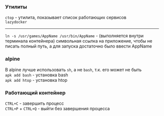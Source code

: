 ### Утилиты

``ctop`` - утилита, показывает список работающих сервисов  
``lazydocker``

---

``ln -s /usr/games/AppName /usr/bin/AppName`` - (выполняется внутри терминала контейнера) символьная ссылка на
приложение, чтобы не писать полный путь, а для запуска достаточно было ввести AppName

### alpine

В alpine лучше использовать ``sh``, а не ``bash``, т.к. его может не быть  
``apk add bash`` - установка bash  
``apk add htop`` - установка htop

### Работающий контейнер

``CTRL+C`` - завершить процесс  
``CTRL+P`` + ``CTRL+Q`` - выйти без завершения процесса

